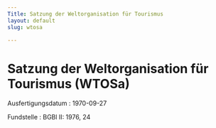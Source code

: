 ```yaml
---
Title: Satzung der Weltorganisation für Tourismus
layout: default
slug: wtosa

---
```


# Satzung der Weltorganisation für Tourismus (WTOSa)

Ausfertigungsdatum
:   1970-09-27

Fundstelle
:   BGBl II: 1976, 24

